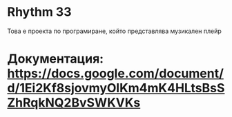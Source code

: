 # Rhythm 33
Това е проекта по програмиране, който представлява музикален плейр
# Документация: https://docs.google.com/document/d/1Ei2Kf8sjovmyOlKm4mK4HLtsBsSZhRqkNQ2BvSWKVKs
